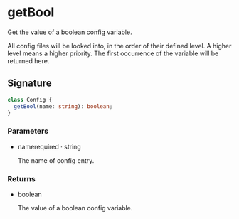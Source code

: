 # getBool

Get the value of a boolean config variable.

All config files will be looked into, in the order of their defined
level. A higher level means a higher priority. The first occurrence of
the variable will be returned here.

## Signature

```ts
class Config {
  getBool(name: string): boolean;
}
```

### Parameters

<ul class="param-ul">
  <li class="param-li param-li-root">
    <span class="param-name">name</span><span class="param-required">required</span>&nbsp;·&nbsp;<span class="param-type">string</span>
    <br>
    <p class="param-description">The name of config entry.</p>
  </li>
</ul>

### Returns

<ul class="param-ul">
  <li class="param-li param-li-root">
    <span class="param-type">boolean</span>
    <br>
    <p class="param-description">The value of a boolean config variable.</p>
  </li>
</ul>